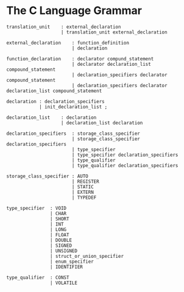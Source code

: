 The C Language Grammar
=========================

    translation_unit    : external_declaration
                        | translation_unit external_declaration

    external_declaration    : function_definition
                            | declaration

    function_declaration    : declarator compund_statement
                            | declarator declaration_list compound_statement
                            | declaration_specifiers declarator compound_statement
                            | declaration_specifiers declarator declaration_list compound_statement

    declaration : declaration_specifiers
                | init_declaration_list ;

    declaration_list    : declaration
                        | declaration_list declaration

    declaration_specifiers  : storage_class_specifier
                            | storage_class_specifier declaration_specifiers
                            | type_specifier
                            | type_specifier declaration_specifiers
                            | type_qualifier
                            | type_qualifier declaration_specifiers

    storage_class_specifier : AUTO
                            | REGISTER
                            | STATIC
                            | EXTERN
                            | TYPEDEF

    type_specifier  : VOID
                    | CHAR
                    | SHORT
                    | INT
                    | LONG
                    | FLOAT
                    | DOUBLE
                    | SIGNED
                    | UNSIGNED
                    | struct_or_union_specifier
                    | enum_specifier
                    | IDENTIFIER

    type_qualifier  : CONST
                    | VOLATILE


